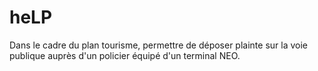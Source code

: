 # heLP

Dans le cadre du plan tourisme, permettre de déposer plainte sur la voie publique auprès d'un policier équipé d'un terminal NEO.
